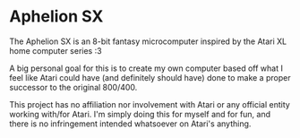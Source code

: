 # Aphelion SX
The Aphelion SX is an 8-bit fantasy microcomputer inspired by the Atari XL home computer series :3

A big personal goal for this is to create my own computer based off what I feel like Atari could have (and definitely should have) done to make a proper successor to the original 800/400.

This project has no affiliation nor involvement with Atari or any official entity working with/for Atari. I'm simply doing this for myself and for fun, and there is no infringement intended whatsoever on Atari's anything.
